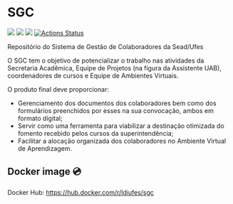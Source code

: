 # SGC
<img src="https://img.shields.io/badge/PHP-8-blue" />&nbsp;<img src="https://img.shields.io/badge/Laravel-8-red" />&nbsp;<img src="https://img.shields.io/badge/Bootstrap-5-blueviolet" />
[![Actions Status](https://github.com/LDI-Ufes/sgc/workflows/PHPUnitTest/badge.svg)](https://github.com/LDI-Ufes/sgc/actions)

Repositório do Sistema de Gestão de Colaboradores da Sead/Ufes

O SGC tem o objetivo de potencializar o trabalho nas atividades da Secretaria Acadêmica, Equipe de Projetos (na figura da Assistente UAB), coordenadores de cursos e Equipe de Ambientes Virtuais.

O produto final deve proporcionar:
- Gerenciamento dos documentos dos colaboradores bem como dos formulários preenchidos por esses na sua convocação, ambos em formato digital;
- Servir como uma ferramenta para viabilizar a destinação otimizada do fomento recebido pelos cursos da superintendência;
- Facilitar a alocação organizada dos colaboradores no Ambiente Virtual de Aprendizagem.

## Docker image 💿

Docker Hub: https://hub.docker.com/r/ldiufes/sgc
